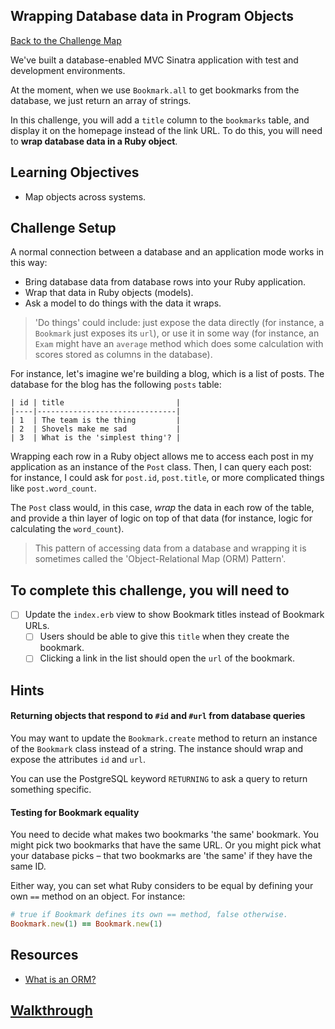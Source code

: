 ## Wrapping Database data in Program Objects

[Back to the Challenge Map](00_challenge_map.md)

We've built a database-enabled MVC Sinatra application with test and development environments.

At the moment, when we use `Bookmark.all` to get bookmarks from the database, we just return an array of strings.

In this challenge, you will add a `title` column to the `bookmarks` table, and display it on the homepage instead of the link URL. To do this, you will need to **wrap database data in a Ruby object**.

## Learning Objectives

* Map objects across systems.

## Challenge Setup

A normal connection between a database and an application mode works in this way:

- Bring database data from database rows into your Ruby application.
- Wrap that data in Ruby objects (models).
- Ask a model to do things with the data it wraps.

> 'Do things' could include: just expose the data directly (for instance, a `Bookmark` just exposes its `url`), or use it in some way (for instance, an `Exam` might have an `average` method which does some calculation with scores stored as columns in the database).

For instance, let's imagine we're building a blog, which is a list of posts. The database for the blog has the following `posts` table:

```
| id | title                         |
|----|-------------------------------|
| 1  | The team is the thing         |
| 2  | Shovels make me sad           |
| 3  | What is the 'simplest thing'? |
```

Wrapping each row in a Ruby object allows me to access each post in my application as an instance of the `Post` class. Then, I can query each post: for instance, I could ask for `post.id`, `post.title`, or more complicated things like `post.word_count`.

The `Post` class would, in this case, _wrap_ the data in each row of the table, and provide a thin layer of logic on top of that data (for instance, logic for calculating the `word_count`).

> This pattern of accessing data from a database and wrapping it is sometimes called the 'Object-Relational Map (ORM) Pattern'.

## To complete this challenge, you will need to

- [ ] Update the `index.erb` view to show Bookmark titles instead of Bookmark URLs.
  - [ ] Users should be able to give this `title` when they create the bookmark.
  - [ ] Clicking a link in the list should open the `url` of the bookmark.

## Hints

#### Returning objects that respond to `#id` and `#url` from database queries

You may want to update the `Bookmark.create` method to return an instance of the `Bookmark` class instead of a string. The instance should wrap and expose the attributes `id` and `url`.

You can use the PostgreSQL keyword `RETURNING` to ask a query to return something specific.

#### Testing for Bookmark equality

You need to decide what makes two bookmarks 'the same' bookmark. You might pick two bookmarks that have the same URL. Or you might pick what your database picks – that two bookmarks are 'the same' if they have the same ID.

Either way, you can set what Ruby considers to be equal by defining your own `==` method on an object. For instance:

```ruby
# true if Bookmark defines its own == method, false otherwise.
Bookmark.new(1) == Bookmark.new(1)
```

## Resources

* [What is an ORM?](https://stackoverflow.com/questions/1152299/what-is-an-object-relational-mapping-framework)

## [Walkthrough](walkthroughs/10.md)
